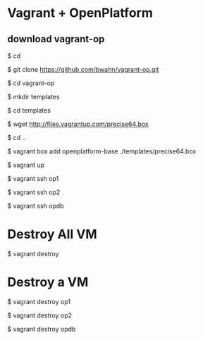 # Vagrant + OpenPlatform 

## download vagrant-op

$ cd 

$ git clone https://github.com/bwahn/vagrant-op.git

$ cd vagrant-op

$ mkdir templates

$ cd templates

$ wget http://files.vagrantup.com/precise64.box


$ cd ..

$ vagrant box add openplatform-base ./templates/precise64.box

$ vagrant up

$ vagrant ssh op1

$ vagrant ssh op2

$ vagrant ssh opdb


# Destroy All VM

$ vagrant destroy

# Destroy a VM

$ vagrant destroy op1

$ vagrant destroy op2

$ vagrant destroy opdb



